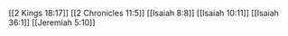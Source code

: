 [[2 Kings 18:17]]
[[2 Chronicles 11:5]]
[[Isaiah 8:8]]
[[Isaiah 10:11]]
[[Isaiah 36:1]]
[[Jeremiah 5:10]]
